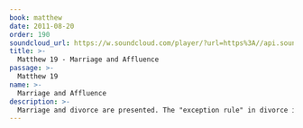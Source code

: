 ```yaml
---
book: matthew
date: 2011-08-20
order: 190
soundcloud_url: https://w.soundcloud.com/player/?url=https%3A//api.soundcloud.com/tracks/
title: >-
  Matthew 19 - Marriage and Affluence
passage: >-
  Matthew 19
name: >-
  Marriage and Affluence
description: >-
  Marriage and divorce are presented. The "exception rule" in divorce is given. The Christian and material wealth is discussed.
---
```


